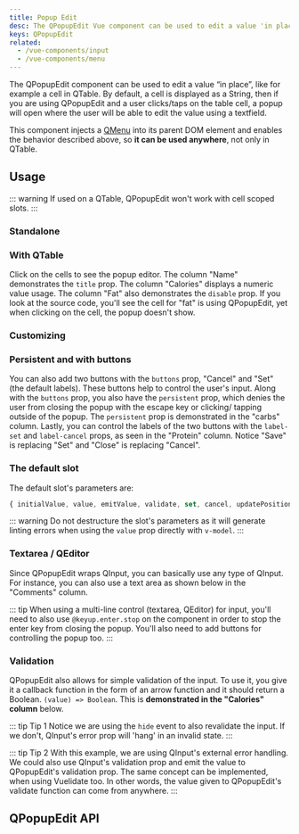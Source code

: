 ```yaml
---
title: Popup Edit
desc: The QPopupEdit Vue component can be used to edit a value 'in place', like for example on a cell in QTable.
keys: QPopupEdit
related:
  - /vue-components/input
  - /vue-components/menu
---
```


The QPopupEdit component can be used to edit a value “in place”, like for example a cell in QTable. By default, a cell is displayed as a String, then if you are using QPopupEdit and a user clicks/taps on the table cell, a popup will open where the user will be able to edit the value using a textfield.

This component injects a [QMenu](/vue-components/menu) into its parent DOM element and enables the behavior described above, so **it can be used anywhere**, not only in QTable.

## Usage

::: warning
If used on a QTable, QPopupEdit won't work with cell scoped slots.
:::

### Standalone

<doc-example title="Click on text" file="QPopupEdit/Standalone" />

### With QTable
Click on the cells to see the popup editor. The column "Name" demonstrates the `title` prop. The column "Calories" displays a numeric value usage. The column "Fat" also demonstrates the `disable` prop. If you look at the source code, you'll see the cell for "fat" is using QPopupEdit, yet when clicking on the cell, the popup doesn't show.

<doc-example title="Edit first columns" file="QPopupEdit/WithTable" />

### Customizing

<doc-example title="Customizing QPopupEdit" file="QPopupEdit/Customizing" />

### Persistent and with buttons
You can also add two buttons with the `buttons` prop, "Cancel" and "Set" (the default labels). These buttons help to control the user's input. Along with the `buttons` prop, you also have the `persistent` prop, which denies the user from closing the popup with the escape key or clicking/ tapping outside of the popup. The `persistent` prop is demonstrated in the "carbs" column. Lastly, you can control the labels of the two buttons with the `label-set` and `label-cancel` props, as seen in the "Protein" column. Notice "Save" is replacing "Set" and "Close" is replacing "Cancel".

<doc-example title="Persistent edit, and with buttons" file="QPopupEdit/WithButtons" />

### The default slot
The default slot's parameters are:

```js
{ initialValue, value, emitValue, validate, set, cancel, updatePosition }
```

::: warning
Do not destructure the slot's parameters as it will generate linting errors when using the `value` prop directly with `v-model`.
:::

<doc-example title="Default slot parameters" file="QPopupEdit/DefaultSlotParameters" />

### Textarea / QEditor
Since QPopupEdit wraps QInput, you can basically use any type of QInput. For instance, you can also use a text area as shown below in the "Comments" column.

::: tip
When using a multi-line control (textarea, QEditor) for input, you'll need to also use `@keyup.enter.stop` on the component in order to stop the enter key from closing the popup. You'll also need to add buttons for controlling the popup too.
:::

<doc-example title="QInput textarea" file="QPopupEdit/TextArea" />

<doc-example title="QEditor" file="QPopupEdit/PopupWithEditor" />

### Validation
QPopupEdit also allows for simple validation of the input. To use it, you give it a callback function in the form of an arrow function and it should return a Boolean. `(value) => Boolean`. This is **demonstrated in the "Calories" column** below.

::: tip Tip 1
Notice we are using the `hide` event to also revalidate the input. If we don't, QInput's error prop will 'hang' in an invalid state.
:::

::: tip Tip 2
With this example, we are using QInput's external error handling. We could also use QInput's validation prop and emit the value to QPopupEdit's validation prop. The same concept can be implemented, when using Vuelidate too. In other words, the value given to QPopupEdit's validate function can come from anywhere.
:::

<doc-example title="Edit with validation" file="QPopupEdit/WithValidation" />

## QPopupEdit API

<doc-api file="QPopupEdit" />
